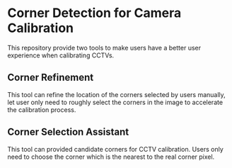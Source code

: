 # Corner Detection for Camera Calibration
This repository provide two tools to make users have a better user experience when calibrating CCTVs.

## Corner Refinement
This tool can refine the location of the corners selected by users manually, let user only need to roughly select the corners in the image to accelerate the calibration process.
## Corner Selection Assistant
This tool can provided candidate corners for CCTV calibration. Users only need to choose the corner which is the nearest to the real corner pixel.